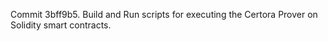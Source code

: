 Commit 3bff9b5.                    Build and Run scripts for executing the Certora Prover on Solidity smart contracts.